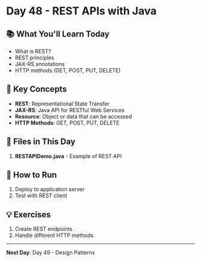 # Day 48 - REST APIs with Java

## 📚 What You'll Learn Today

- What is REST?
- REST principles
- JAX-RS annotations
- HTTP methods (GET, POST, PUT, DELETE)

## 🎯 Key Concepts

- **REST**: Representational State Transfer
- **JAX-RS**: Java API for RESTful Web Services
- **Resource**: Object or data that can be accessed
- **HTTP Methods**: GET, POST, PUT, DELETE

## 📁 Files in This Day

1. **RESTAPIDemo.java** - Example of REST API

## 🚀 How to Run

1. Deploy to application server
2. Test with REST client

## 💡 Exercises

1. Create REST endpoints
2. Handle different HTTP methods

---

**Next Day**: Day 49 - Design Patterns 